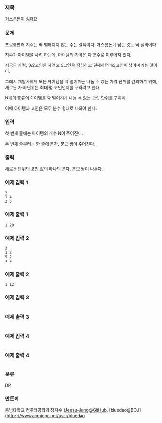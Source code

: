 ### 제목
거스름돈이 싫어요

### 문제
<p>프로불편러 지수는 딱 떨어지지 않는 수는 질색이다. 거스름돈이 남는 것도 딱 질색이다.</p>
<p>지수가 아이템을 사려 하는데, 아이템의 가격은 다 분수로 이루어져 있다.</p>
<p>지금은 가령, 3/2코인을 사려고 2코인을 적립하고 결제하면 1/2코인이 남아버리는 것이다.</p>
<p>그래서 개발사에게 모든 아이템을 딱 떨어지는 나눌 수 있는 가격 단위를 건의하기 위해, 새로운 가격 단위는 최대 몇 코인인지를 구하려고 한다.</p>
<p>N개의 종류의 아이템을 딱 떨어지게 나눌 수 있는 코인 단위를 구하라</p>
<p>이때 아이템과 코인은 모두 분수 형태로 나와야 한다.</p>


### 입력
<p>첫 번째 줄에는 아이템의 개수 N이 주어진다.</p>
<p>두 번째 줄부터는 한 줄에 분자, 분모 쌍이 주어진다.</p>


### 출력
<p>새로운 단위의 코인 값의 하나의 분자, 분모 쌍이 나온다.</p>

### 예제 입력 1
```
2
1 4
2 5
```

### 예제 출력 1
```
1 20
```

### 예제 입력 2
```
3
1 3
5 2
3 4
```

### 예제 출력 2
```
1 12
```

### 예제 입력 3
```

```

### 예제 출력 3
```

```

### 예제 입력 4
```

```

### 예제 출력 4
```

```

### 분류
DP

### 만든이
충남대학교 컴퓨터공학과 정지수 ([Jeesu-Jung@GitHub](https://github.com/Jeesu-Jung), [bluedao@BOJ](https://www.acmicpc.net/user/bluedao